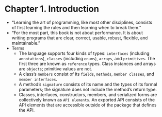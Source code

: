 # Chapter 1. Introduction

* “Learning the art of programming, like most other disciplines, consists of first learning the rules and then learning when to break them.”
* “For the most part, this book is not about performance. It is about writing programs that are clear, correct, usable, robust, flexible, and maintainable.”
* Terms
  * The language supports four kinds of types: `interfaces` (including `annotations`), `classes` (including `enums`), `arrays`, and `primitives`. The first three are known as `reference` types. Class instances and arrays are `objects`; primitive values are not.
  * A class’s `members` consist of its `fields`, `methods`, `member classes`, and `member interfaces`.
  * A method’s `signature` consists of its name and the types of its formal parameters; the signature does not include the method’s return type.
  * Classes, interfaces, constructors, members, and serialized forms are collectively known as `API elements`. An exported API consists of the API elements that are accessible outside of the package that defines the API.
